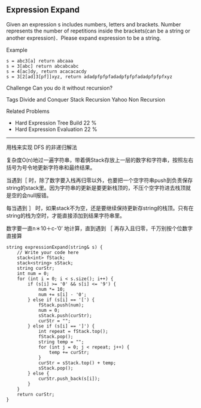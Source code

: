 ## Expression Expand  ##

Given an expression s includes numbers, letters and brackets. Number represents the number of repetitions inside the brackets(can be a string or another expression)．Please expand expression to be a string.

Example

	s = abc3[a] return abcaaa
	s = 3[abc] return abcabcabc
	s = 4[ac]dy, return acacacacdy
	s = 3[2[ad]3[pf]]xyz, return adadpfpfpfadadpfpfpfadadpfpfpfxyz

Challenge 
Can you do it without recursion?

Tags 
Divide and Conquer Stack Recursion Yahoo Non Recursion

Related Problems 

- Hard Expression Tree Build 22 %
- Hard Expression Evaluation 22 %

----------
用栈来实现 DFS 的非递归解法

复杂度O(n)地过一遍字符串，带着俩Stack存放上一层的数字和字符串，按照左右括号为号令地更新字符串和最终结果。

当遇到［ 时，除了数字要入栈再归零以外，也要把一个空字符串push到负责保存string的stack里。因为字符串的更新是要更新栈顶的，不压个空字符进去栈顶就是空的会null报错。

每当遇到 ］ 时，如果stack不为空，还是要继续保持更新存string的栈顶。只有在string的栈为空时，才能直接添加到结果字符串里。

数字要一直n＊10＋c-’0’ 地计算，直到遇到 ［ 再存入且归零，千万别按个位数字直接算

    string expressionExpand(string& s) {
        // Write your code here
        stack<int> fStack;
        stack<string> sStack;
        string curStr;
        int num = 0;
        for (int i = 0; i < s.size(); i++) {
            if (s[i] >= '0' && s[i] <= '9') {
                num *= 10;
                num += s[i] - '0';
            } else if (s[i] == '[') {
                fStack.push(num);
                num = 0;
                sStack.push(curStr);
                curStr = "";
            } else if (s[i] == ']') {
                int repeat = fStack.top();
                fStack.pop();
                string temp = "";
                for (int j = 0; j < repeat; j++) {
                    temp += curStr;
                }
                curStr = sStack.top() + temp;
                sStack.pop();
            } else {
                curStr.push_back(s[i]);
            }
        }
        return curStr;
    }
